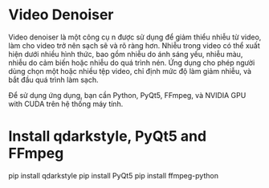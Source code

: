 # Video Denoiser

Video denoiser là một công cụ n được sử dụng để giảm thiểu nhiễu từ video, làm cho video trở nên sạch sẽ và rõ ràng hơn. Nhiễu trong video có thể xuất hiện dưới nhiều hình thức, bao gồm nhiễu do ánh sáng yếu, nhiễu màu, nhiễu do cảm biến hoặc nhiễu do quá trình nén.
Ứng dụng cho phép người dùng chọn một hoặc nhiều tệp video, chỉ định mức độ làm giảm nhiễu, và bắt đầu quá trình làm sạch.

Để sử dụng ứng dụng, bạn cần Python, PyQt5, FFmpeg, và NVIDIA GPU with CUDA trên hệ thống máy tính.
# Install qdarkstyle, PyQt5 and FFmpeg
pip install qdarkstyle
pip install PyQt5
pip install ffmpeg-python
